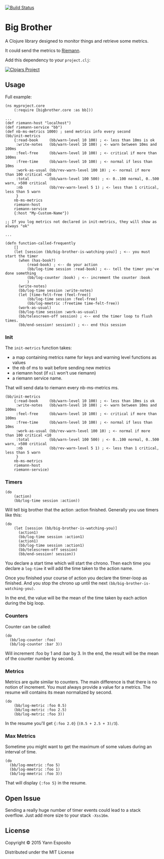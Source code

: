[![Build Status](https://travis-ci.org/yogsototh/bigbrother.svg?branch=master)](https://travis-ci.org/yogsototh/bigbrother)

# Big Brother

A Clojure library designed to monitor things and retrieve some metrics.

It could send the metrics to [Riemann](http://riemann.io).

Add this dependency to your `project.clj`:

[![Clojars Project](http://clojars.org/prismatic/schema/latest-version.svg)](http://clojars.org/yogsototh/bigbrother)

## Usage

Full example:

~~~ {.clojure}
(ns myproject.core
    (:require [bigbrother.core :as bb]))

...
(def riemann-host "localhost")
(def riemann-service "bb")
(def nb-ms-metrics 1000) ; send metrics info every second
(bb/init-metrics
    {:read-book     (bb/warn-level 10 100) ; <- less than 10ms is ok
     :write-notes   (bb/warn-level 10 100) ; <- warn between 10ms and 100ms
     :feel-free     (bb/warn-level 10 100) ; <- critical if more than 100ms
     :free-time     (bb/warn-level 10 100) ; <- normal if less than 10ms
     :work-as-usual (bb/rev-warn-level 100 10) ; <- normal if more than 100 critical <10
     :total         (bb/warn-level 100 500) ; <- 0..100 normal, 0..500 warn, >500 critical
     :nb            (bb/rev-warn-level 5 1) ; <- less than 1 critical, less than 5 warn
     }
    nb-ms-metrics
    riemann-host
    riemann-service
    {:host "My-Custom-Name"})

;; If you log metrics not declared in init-metrics, they will show as always "ok"

...

(defn function-called-frequently
    []
    (let [session (bb/big-brother-is-watching-you)] ; <-- you must start the timer
      (when (has-book?)
          (read-book) ; <-- do your action
          (bb/log-time session :read-book) ; <-- tell the timer you've done something
          (bb/log-counter :book) ; <-- increment the counter :book
          )
      (write-notes)
      (bb/log-time session :write-notes)
      (let [time-felt-free (feel-free)]
          (bb/log-time session :feel-free)
          (bb/log-mmetric :freetime time-felt-free))
      (work-as-usual)
      (bb/log-time session :work-as-usual)
      (bb/telescreen-off session) ; <-- end the timer loop to flush times.
      (bb/end-session! session)) ; <-- end this session
~~~

### Init

The `init-metrics` function takes:

- a map containing metrics name for keys and warning level functions as values
- the nb of ms to wait before sending new metrics
- a riemann host (if `nil` won't use riemann)
- a riemann service name.

That will send data to riemann every nb-ms-metrics ms.

~~~ {.clojure}
(bb/init-metrics
    {:read-book     (bb/warn-level 10 100) ; <- less than 10ms is ok
     :write-notes   (bb/warn-level 10 100) ; <- warn between 10ms and 100ms
     :feel-free     (bb/warn-level 10 100) ; <- critical if more than 100ms
     :free-time     (bb/warn-level 10 100) ; <- normal if less than 10ms
     :work-as-usual (bb/rev-warn-level 100 10) ; <- normal if more than 100 critical <10
     :total         (bb/warn-level 100 500) ; <- 0..100 normal, 0..500 warn, >500 critical
     :nb            (bb/rev-warn-level 5 1) ; <- less than 1 critical, less than 5 warn
     }
    nb-ms-metrics
    riemann-host
    riemann-service)
~~~

### Timers

~~~ {.clojure}
(do
    (action)
    (bb/log-time session :action))
~~~

Will tell big brother that the action :action finished.
Generally you use timers like this:

~~~ {.clojure}
(do
    (let [session (bb/big-brother-is-watching-you)]
      (action1)
      (bb/log-time session :action1)
      (action1)
      (bb/log-time session :action1)
      (bb/telescreen-off session)
      (bb/end-session! session))
~~~

You declare a start time which will start the chrono.
Then each time you declare a `log-time` it will add the time taken to the action name.

Once you finished your course of action you declare the timer-loop as finished.
And you stop the chrono up until the next `(bb/big-brother-is-watching-you)`.

In the end, the value will be the mean of the time taken by each action during the
big loop.

### Counters

Counter can be called:

~~~ {.clojure}
(do
  (bb/log-counter :foo)
  (bb/log-counter :bar 3))
~~~

Will increment :foo by 1 and :bar by 3.
In the end, the result will be the mean of the counter number by second.

### Metrics

Metrics are quite similar to counters.
The main difference is that there is no notion of increment.
You must always provide a value for a metrics.
The resume will contains its mean normalized by second.

~~~ {.clojure}
(do
    (bb/log-metric :foo 0.5)
    (bb/log-metric :foo 2.5)
    (bb/log-metric :foo 3))
~~~

In the resume you'll get `{:foo 2.0}` (`(0.5 + 2.5 + 3)/3`).


### Max Metrics

Sometime you might want to get the maximum of some values during an interval of time.

~~~ {.clojure}
(do
  (bb/log-mmetric :foo 5)
  (bb/log-mmetric :foo 1)
  (bb/log-mmetric :foo 3))
~~~

That will display `{:foo 5}` in the resume.

## Open Issue

Sending a really huge number of timer events could lead to a stack overflow.
Just add more size to your stack `-Xss16m`.

## License

Copyright © 2015 Yann Esposito

Distributed under the MIT License
